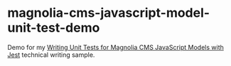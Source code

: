 # magnolia-cms-javascript-model-unit-test-demo

Demo for my [Writing Unit Tests for Magnolia CMS JavaScript Models with Jest](https://www.ryanbrookepayne.com/technical-writing/samples/writing-unit-tests-for-magnolia-cms-javascript-models-with-jest.html) technical writing sample.
